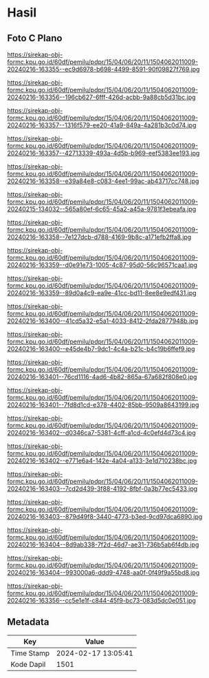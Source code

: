 # Hasil

## Foto C Plano

https://sirekap-obj-formc.kpu.go.id/60df/pemilu/pdpr/15/04/06/20/11/1504062011009-20240216-163355--ec9d6978-b698-4499-8591-90f09827f769.jpg

https://sirekap-obj-formc.kpu.go.id/60df/pemilu/pdpr/15/04/06/20/11/1504062011009-20240216-163356--196cb627-6fff-426d-acbb-9a88cb5d31bc.jpg

https://sirekap-obj-formc.kpu.go.id/60df/pemilu/pdpr/15/04/06/20/11/1504062011009-20240216-163357--1316f579-ee20-41a9-849a-4a281b3c0d74.jpg

https://sirekap-obj-formc.kpu.go.id/60df/pemilu/pdpr/15/04/06/20/11/1504062011009-20240216-163357--42713339-493a-4d5b-b969-eef5383ee193.jpg

https://sirekap-obj-formc.kpu.go.id/60df/pemilu/pdpr/15/04/06/20/11/1504062011009-20240216-163358--e39a84e8-c083-4ee1-99ac-ab43717cc748.jpg

https://sirekap-obj-formc.kpu.go.id/60df/pemilu/pdpr/15/04/06/20/11/1504062011009-20240215-134032--565a80ef-6c65-45a2-a45a-9781f3ebeafa.jpg

https://sirekap-obj-formc.kpu.go.id/60df/pemilu/pdpr/15/04/06/20/11/1504062011009-20240216-163358--7e127dcb-d788-4169-9b8c-a171efb2ffa8.jpg

https://sirekap-obj-formc.kpu.go.id/60df/pemilu/pdpr/15/04/06/20/11/1504062011009-20240216-163359--d0e91e73-1005-4c87-95d0-56c96571caa1.jpg

https://sirekap-obj-formc.kpu.go.id/60df/pemilu/pdpr/15/04/06/20/11/1504062011009-20240216-163359--89d0a4c9-ea9e-41cc-bd11-8ee8e9edf431.jpg

https://sirekap-obj-formc.kpu.go.id/60df/pemilu/pdpr/15/04/06/20/11/1504062011009-20240216-163400--41cd5a32-e5a1-4033-8412-2fda2877948b.jpg

https://sirekap-obj-formc.kpu.go.id/60df/pemilu/pdpr/15/04/06/20/11/1504062011009-20240216-163400--e45de4b7-9dc1-4c4a-b21c-b4c19b6ffef9.jpg

https://sirekap-obj-formc.kpu.go.id/60df/pemilu/pdpr/15/04/06/20/11/1504062011009-20240216-163401--76cd1116-4ad6-4b82-865a-67a682f808e0.jpg

https://sirekap-obj-formc.kpu.go.id/60df/pemilu/pdpr/15/04/06/20/11/1504062011009-20240216-163401--7fd8d1cd-e378-4402-85bb-9509a8643199.jpg

https://sirekap-obj-formc.kpu.go.id/60df/pemilu/pdpr/15/04/06/20/11/1504062011009-20240216-163402--d0346ca7-5381-4cff-a1cd-4c0efd4d73c4.jpg

https://sirekap-obj-formc.kpu.go.id/60df/pemilu/pdpr/15/04/06/20/11/1504062011009-20240216-163402--e771e6a4-142e-4a04-a133-3e1d710238bc.jpg

https://sirekap-obj-formc.kpu.go.id/60df/pemilu/pdpr/15/04/06/20/11/1504062011009-20240216-163403--7cd2d439-3f88-4192-8fbf-0a3b77ec5433.jpg

https://sirekap-obj-formc.kpu.go.id/60df/pemilu/pdpr/15/04/06/20/11/1504062011009-20240216-163403--879d49f8-3440-4773-b3ed-9cd97dca6890.jpg

https://sirekap-obj-formc.kpu.go.id/60df/pemilu/pdpr/15/04/06/20/11/1504062011009-20240216-163404--8d9ab338-7f2d-46d7-ae31-736b5ab6f4db.jpg

https://sirekap-obj-formc.kpu.go.id/60df/pemilu/pdpr/15/04/06/20/11/1504062011009-20240216-163404--993000a6-ddd9-4748-aa0f-0f49f9a55bd8.jpg

https://sirekap-obj-formc.kpu.go.id/60df/pemilu/pdpr/15/04/06/20/11/1504062011009-20240216-163356--cc5e1e1f-c844-45f9-bc73-083d5dc0e051.jpg


## Metadata

| Key        | Value               |
| ---------- | ------------------- |
| Time Stamp | 2024-02-17 13:05:41 |
| Kode Dapil | 1501                |



